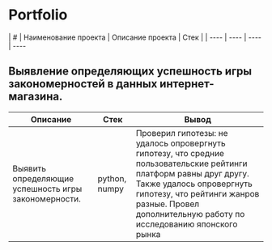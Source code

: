 # Portfolio

| #   | Наименование проекта              | Описание проекта                   | Стек
  |
| ---- | ---- | ---- | ---- 

## Выявление определяющих успешность игры закономерностей в данных интернет-магазина.

| Описание | Стек | Вывод |
|----------|------|-------|
| Выявить определяющие успешность игры закономерности. | python, numpy  | Проверил гипотезы: не удалось опровергнуть гипотезу, что средние пользовательские рейтинги платформ равны друг другу. Также удалось опровергнуть гипотезу, что рейтинги жанров разные. Провел дополнительную работу по исследованию японского рынка  |

